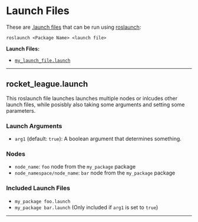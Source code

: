 # Launch Files

These are [.launch files](https://wiki.ros.org/roslaunch/XML) that can be run
using [roslaunch](https://wiki.ros.org/roslaunch):

```shell
roslaunch <Package Name> <launch file>
```

**Launch Files:**
- [`my_launch_file.launch`](#my-launch-file-launch)

---

## rocket_league.launch
This roslaunch file launches launches multiple nodes or inlcudes other launch
files, while posisbly also taking some arguments and setting some parameters.

### Launch Arguments
- `arg1` (default: `true`): A boolean argument that determines something.

### Nodes
- `node_name`: `foo` node from the `my_package` package
- `node_namespace/node_name`: `bar` node from the `my_package` package

### Included Launch Files
- `my_package foo.launch`
- `my_package bar.launch` (Only included if `arg1` is set to `true`)

---
